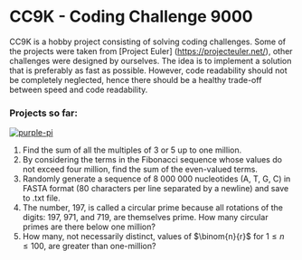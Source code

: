 # CC9K - Coding Challenge 9000

CC9K is a hobby project consisting of solving coding challenges. Some of the projects were taken from [Project Euler] (https://projecteuler.net/), other challenges were designed by ourselves. The idea is to implement a solution that is preferably as fast as possible. However, code readability should not be completely neglected, hence there should be a healthy trade-off between speed and code readability.

### Projects so far:

[![purple-pi](https://img.shields.io/badge/Rendered%20with-Purple%20Pi-bd00ff?style=flat-square)](https://github.com/nschloe/purple-pi?activate) 

 <!--- <sub>Get it [here](https://github.com/nschloe/purple-pi?activate)</sub>  --->
1. Find the sum of all the multiples of 3 or 5 up to one million. 
2. By considering the terms in the Fibonacci sequence whose values do not exceed four million, find the sum of the even-valued terms.
3. Randomly generate a sequence of 8 000 000 nucleotides (A, T, G, C) in FASTA format (80 characters per line separated by a newline) and save to .txt file.
4. The number, 197, is called a circular prime because all rotations of the digits: 197, 971, and 719, are themselves prime. How many circular primes are there below one million?
5. How many, not necessarily distinct, values of $\binom{n}{r}$ for $1\leq n \leq 100$, are greater than one-million?
